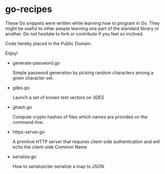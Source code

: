 go-recipes
==========

These Go snippets were written while learning how to program in
Go. They might be useful to other people learning one part of the
standard library or another. Do not hesitate to fork or
contribute if you feel so inclined.

Code hereby placed in the Public Domain.

Enjoy!

* generate-password.go
  
  Simple password generation by picking random characters
  among a given character set.

* gdes.go

  Launch a set of known test vectors on 3DES

* ghash.go

  Compute crypto hashes of files which names are provided
  on the command-line.

* https-server.go

  A primitive HTTP server that requires client-side authentication
  and will echo the client-side Common Name

* serialize.go

  How to serialize/de-serialize a map to JSON.

